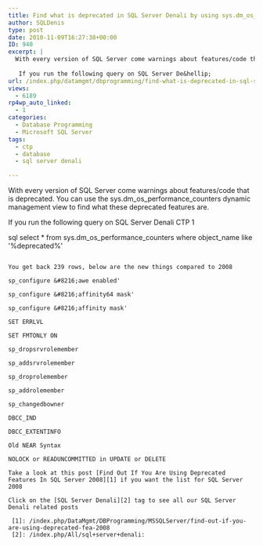 ```yaml
---
title: Find what is deprecated in SQL Server Denali by using sys.dm_os_performance_counters
author: SQLDenis
type: post
date: 2010-11-09T16:27:38+00:00
ID: 940
excerpt: |
  With every version of SQL Server come warnings about features/code that is deprecated. You can use the sys.dm_os_performance_counters dynamic management view to find what these deprecated features are.
  
   If you run the following query on SQL Server De&hellip;
url: /index.php/datamgmt/dbprogramming/find-what-is-deprecated-in-sql-server-de/
views:
  - 6189
rp4wp_auto_linked:
  - 1
categories:
  - Database Programming
  - Microsoft SQL Server
tags:
  - ctp
  - database
  - sql server denali

---
```

With every version of SQL Server come warnings about features/code that is deprecated. You can use the sys.dm\_os\_performance_counters dynamic management view to find what these deprecated features are.

If you run the following query on SQL Server Denali CTP 1

sql
select * from sys.dm_os_performance_counters
where object_name like '%deprecated%'
```

You get back 239 rows, below are the new things compared to 2008

sp_configure &#8216;awe enabled'
  
sp_configure &#8216;affinity64 mask'
  
sp_configure &#8216;affinity mask'
  
SET ERRLVL
  
SET FMTONLY ON
  
sp_dropsrvrolemember
  
sp_addsrvrolemember
  
sp_droprolemember
  
sp_addrolemember
  
sp_changedbowner
  
DBCC_IND
  
DBCC_EXTENTINFO
  
Old NEAR Syntax
  
NOLOCK or READUNCOMMITTED in UPDATE or DELETE 

Take a look at this post [Find Out If You Are Using Deprecated Features In SQL Server 2008][1] if you want the list for SQL Server 2008 

Click on the [SQL Server Denali][2] tag to see all our SQL Server Denali related posts

 [1]: /index.php/DataMgmt/DBProgramming/MSSQLServer/find-out-if-you-are-using-deprecated-fea-2008
 [2]: /index.php/All/sql+server+denali: